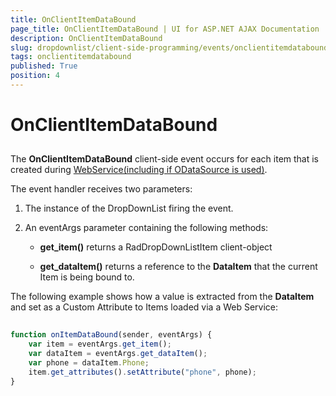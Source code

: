 ```yaml
---
title: OnClientItemDataBound
page_title: OnClientItemDataBound | UI for ASP.NET AJAX Documentation
description: OnClientItemDataBound
slug: dropdownlist/client-side-programming/events/onclientitemdatabound
tags: onclientitemdatabound
published: True
position: 4
---
```


# OnClientItemDataBound



## 

The **OnClientItemDataBound** client-side event occurs for each item that is created during [WebService(including if ODataSource is used)](348DC4C7-D0C7-40DE-8982-1C4D6C8EA3E9).

The event handler receives two parameters:

1. The instance of the DropDownList firing the event.

2. An eventArgs parameter containing the following methods:

	* **get_item()** returns a RadDropDownListItem client-object

	* **get_dataItem()** returns a reference to the **DataItem** that the current Item is being bound to.

The following example shows how a value is extracted from the **DataItem** and set as a Custom Attribute to Items loaded via a Web Service:

````JavaScript
	
function onItemDataBound(sender, eventArgs) {
    var item = eventArgs.get_item();
    var dataItem = eventArgs.get_dataItem();
    var phone = dataItem.Phone;
    item.get_attributes().setAttribute("phone", phone);
}
	
````


